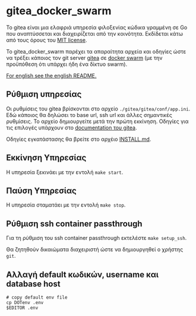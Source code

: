 # gitea_docker_swarm

Το gitea είναι μια ελαφριά υπηρεσία φιλοξενίας κώδικα γραμμένη σε Go που αναπτύσσεται και διαχειρίζεται από την κοινότητα.
Εκδίδεται κάτω από τους όρους του [MIT license](https://choosealicense.com/licenses/mit/).

Το gitea_docker_swarm παρέχει τα απαραίτητα αρχεία και οδηγίες
ώστε να τρέξει κάποιος τον git server [gitea](https://gitea.io/en-us/) σε [docker swarm](https://docs.docker.com/engine/swarm/)
(με την προϋπόθεση ότι υπάρχει ήδη ένα δίκτυο swarm).

[For english see the english README.](README_en.md)


## Ρύθμιση υπηρεσίας

Οι ρυθμίσεις του gitea βρίσκονται στο αρχείο
`./gitea/gitea/conf/app.ini`. 
Εδώ κάποιος θα δηλώσει το
base url, ssh url
και άλλες σημαντικές ρυθμίσεις.
Το αρχείο δημιουργείτε μετά την πρώτη εκκίνηση.
Οδηγίες για τις επιλογές υπάρχουν στο [documentation του gitea](https://docs.gitea.io/en-us/config-cheat-sheet/).

Οδηγίες εγκατάστασης θα βρείτε στο αρχέιο [INSTALL.md](INSTALL.md).

## Εκκίνηση Υπηρεσίας

Η υπηρεσία ξεκινάει με την εντολή `make start`.

## Παύση Υπηρεσίας

Η υπηρεσία σταματάει με την εντολή `make stop`.

## Ρύθμιση ssh container passthrough

Για τη ρύθμιση του ssh container passthrough εκτελέστε `make setup_ssh`.

Θα ζητηθούν δικαιώματα διαχειριστή ώστε να δημιουργηθεί ο χρήστης `git`.

## Αλλαγή default κωδικών, username και database host

```
# copy default env file
cp DOTenv .env
$EDITOR .env
```
